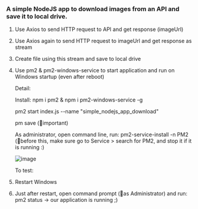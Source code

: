 ### A simple NodeJS app to download images from an API and save it to local drive.

1. Use Axios to send HTTP request to API and get response (imageUrl)
   
2. Use Axios again to send HTTP request to imageUrl and get response as stream
   
3. Create file using this stream and save to local drive
   
4. Use pm2 & pm2-windows-service to start application and run on Windows startup (even after reboot)

   Detail:
   
   Install: npm i pm2 & npm i pm2-windows-service -g

   pm2 start index.js --name "simple_nodejs_app_download"
   
   pm save (🔴important)

   As administrator, open command line, run: pm2-service-install -n PM2 (🔴before this, make sure go to Service > search for PM2, and stop it if it is running :)
   
   ![image](https://github.com/user-attachments/assets/51d7e97a-5e4e-4f2f-9b70-f96578f909b0)

   To test:

  1. Restart Windows

  2. Just after restart, open command prompt (🔴as Administrator) and run: pm2 status → our application is running ;)
